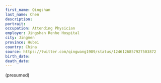 ```yaml
---
first_name: Qingshan
last_name: Chen
description: 
portrait: 
occupation: Attending Physician
employer: Jingshan Renhe Hospital
city: Jingmen
province: Hubei
country: China
source: https://twitter.com/qingwang1989/status/1246126857927503872
birth_date: 
death_date: 
---
```


(presumed)